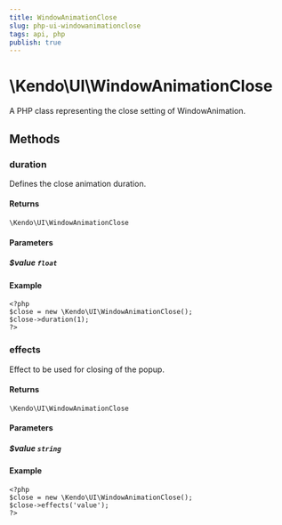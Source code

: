 ```yaml
---
title: WindowAnimationClose
slug: php-ui-windowanimationclose
tags: api, php
publish: true
---
```


# \Kendo\UI\WindowAnimationClose

A PHP class representing the close setting of WindowAnimation.


## Methods

### duration
Defines the close animation duration.

#### Returns
`\Kendo\UI\WindowAnimationClose`

#### Parameters

##### $value `float`



#### Example 
    <?php
    $close = new \Kendo\UI\WindowAnimationClose();
    $close->duration(1);
    ?>

### effects
Effect to be used for closing of the popup.

#### Returns
`\Kendo\UI\WindowAnimationClose`

#### Parameters

##### $value `string`



#### Example 
    <?php
    $close = new \Kendo\UI\WindowAnimationClose();
    $close->effects('value');
    ?>

